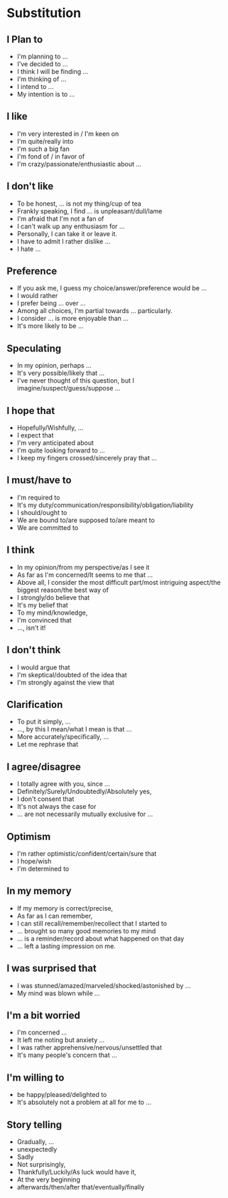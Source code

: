 # Substitution

## I Plan to

- I'm planning to ...
- I've decided to ...
- I think I will be finding ...
- I'm thinking of ...
- I intend to ...
- My intention is to ...

## I like

- I'm very interested in / I'm keen on
- I'm quite/really into
- I'm such a big fan
- I'm fond of / in favor of
- I'm crazy/passionate/enthusiastic about ...

## I don't like

- To be honest, ... is not my thing/cup of tea
- Frankly speaking, I find ... is unpleasant/dull/lame
- I'm afraid that I'm not a fan of 
- I can't walk up any enthusiasm for ...
- Personally, I can take it or leave it.
- I have to admit I rather dislike ...
- I hate ...

## Preference

- If you ask me, I guess my choice/answer/preference would be ...
- I would rather 
- I prefer being ... over ...
- Among all choices, I'm partial towards ... particularly.
- I consider ... is more enjoyable than ...
- It's more likely to be ...

## Speculating

- In my opinion, perhaps ...
- It's very possible/likely that ...
- I've never thought of this question, but I imagine/suspect/guess/suppose ...

## I hope that

- Hopefully/Wishfully, ...
- I expect that 
- I'm very anticipated about 
- I'm quite looking forward to ...
- I keep my fingers crossed/sincerely pray that ...

## I must/have to

- I'm required to
- It's my duty/communication/responsibility/obligation/liability
- I should/ought to
- We are bound to/are supposed to/are meant to
- We are committed to

## I think

- In my opinion/from my perspective/as I see it
- As far as I'm concerned/It seems to me that ...
- Above all, I consider the most difficult part/most intriguing aspect/the biggest reason/the best way of
- I strongly/do believe that
- It's my belief that 
- To my mind/knowledge, 
- I'm convinced that 
- ..., isn't it!

## I don't think

- I would argue that
- I'm skeptical/doubted of the idea that
- I'm strongly against the view that

## Clarification

- To put it simply, ...
- ..., by this I mean/what I mean is that ...
- More accurately/specifically, ...
- Let me rephrase that 

## I agree/disagree

- I totally agree with you, since ...
- Definitely/Surely/Undoubtedly/Absolutely yes, 
- I don't consent that 
- It's not always the case for 
- ... are not necessarily mutually exclusive for ...

## Optimism

- I'm rather optimistic/confident/certain/sure that
- I hope/wish
- I'm determined to

## In my memory

- If my memory is correct/precise, 
- As far as I can remember, 
- I can still recall/remember/recollect that I started to
- ... brought so many good memories to my mind
- ... is a reminder/record about what happened on that day
- ... left a lasting impression on me.

## I was surprised that

- I was stunned/amazed/marveled/shocked/astonished by ...
- My mind was blown while ...

## I'm a bit worried

- I'm concerned ...
- It left me noting but anxiety ...
- I was rather apprehensive/nervous/unsettled that 
- It's many people's concern that ...

## I'm willing to

- be happy/pleased/delighted to
- It's absolutely not a problem at all for me to ...

## Story telling

- Gradually, ...
- unexpectedly
- Sadly
- Not surprisingly, 
- Thankfully/Luckily/As luck would have it, 
- At the very beginning
- afterwards/then/after that/eventually/finally